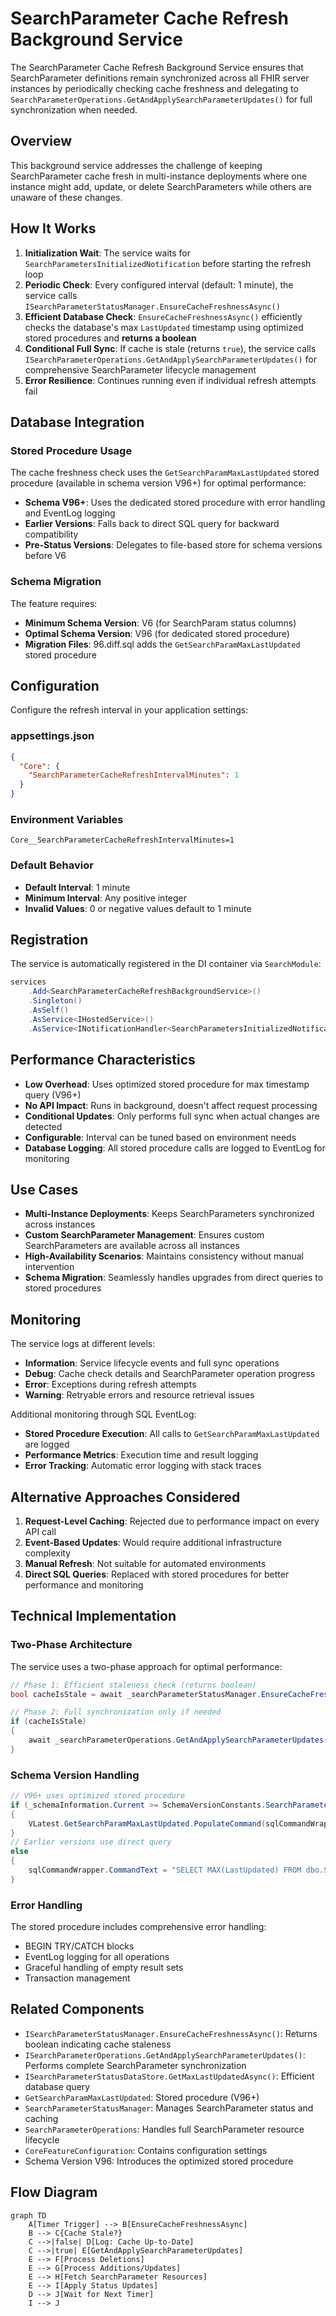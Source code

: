# SearchParameter Cache Refresh Background Service

The SearchParameter Cache Refresh Background Service ensures that SearchParameter definitions remain synchronized across all FHIR server instances by periodically checking cache freshness and delegating to `SearchParameterOperations.GetAndApplySearchParameterUpdates()` for full synchronization when needed.

## Overview

This background service addresses the challenge of keeping SearchParameter cache fresh in multi-instance deployments where one instance might add, update, or delete SearchParameters while others are unaware of these changes.

## How It Works

1. **Initialization Wait**: The service waits for `SearchParametersInitializedNotification` before starting the refresh loop
2. **Periodic Check**: Every configured interval (default: 1 minute), the service calls `ISearchParameterStatusManager.EnsureCacheFreshnessAsync()`
3. **Efficient Database Check**: `EnsureCacheFreshnessAsync()` efficiently checks the database's max `LastUpdated` timestamp using optimized stored procedures and **returns a boolean**
4. **Conditional Full Sync**: If cache is stale (returns `true`), the service calls `ISearchParameterOperations.GetAndApplySearchParameterUpdates()` for comprehensive SearchParameter lifecycle management
5. **Error Resilience**: Continues running even if individual refresh attempts fail

## Database Integration

### Stored Procedure Usage
The cache freshness check uses the `GetSearchParamMaxLastUpdated` stored procedure (available in schema version V96+) for optimal performance:

- **Schema V96+**: Uses the dedicated stored procedure with error handling and EventLog logging
- **Earlier Versions**: Falls back to direct SQL query for backward compatibility
- **Pre-Status Versions**: Delegates to file-based store for schema versions before V6

### Schema Migration
The feature requires:
- **Minimum Schema Version**: V6 (for SearchParam status columns)
- **Optimal Schema Version**: V96 (for dedicated stored procedure)
- **Migration Files**: 96.diff.sql adds the `GetSearchParamMaxLastUpdated` stored procedure

## Configuration

Configure the refresh interval in your application settings:

### appsettings.json
```json
{
  "Core": {
    "SearchParameterCacheRefreshIntervalMinutes": 1
  }
}
```

### Environment Variables
```
Core__SearchParameterCacheRefreshIntervalMinutes=1
```

### Default Behavior
- **Default Interval**: 1 minute
- **Minimum Interval**: Any positive integer
- **Invalid Values**: 0 or negative values default to 1 minute

## Registration

The service is automatically registered in the DI container via `SearchModule`:

```csharp
services
    .Add<SearchParameterCacheRefreshBackgroundService>()
    .Singleton()
    .AsSelf()
    .AsService<IHostedService>()
    .AsService<INotificationHandler<SearchParametersInitializedNotification>>();
```

## Performance Characteristics

- **Low Overhead**: Uses optimized stored procedure for max timestamp query (V96+)
- **No API Impact**: Runs in background, doesn't affect request processing
- **Conditional Updates**: Only performs full sync when actual changes are detected
- **Configurable**: Interval can be tuned based on environment needs
- **Database Logging**: All stored procedure calls are logged to EventLog for monitoring

## Use Cases

- **Multi-Instance Deployments**: Keeps SearchParameters synchronized across instances
- **Custom SearchParameter Management**: Ensures custom SearchParameters are available across all instances
- **High-Availability Scenarios**: Maintains consistency without manual intervention
- **Schema Migration**: Seamlessly handles upgrades from direct queries to stored procedures

## Monitoring

The service logs at different levels:
- **Information**: Service lifecycle events and full sync operations
- **Debug**: Cache check details and SearchParameter operation progress
- **Error**: Exceptions during refresh attempts
- **Warning**: Retryable errors and resource retrieval issues

Additional monitoring through SQL EventLog:
- **Stored Procedure Execution**: All calls to `GetSearchParamMaxLastUpdated` are logged
- **Performance Metrics**: Execution time and result logging
- **Error Tracking**: Automatic error logging with stack traces

## Alternative Approaches Considered

1. **Request-Level Caching**: Rejected due to performance impact on every API call
2. **Event-Based Updates**: Would require additional infrastructure complexity
3. **Manual Refresh**: Not suitable for automated environments
4. **Direct SQL Queries**: Replaced with stored procedures for better performance and monitoring

## Technical Implementation

### Two-Phase Architecture
The service uses a two-phase approach for optimal performance:

```csharp
// Phase 1: Efficient staleness check (returns boolean)
bool cacheIsStale = await _searchParameterStatusManager.EnsureCacheFreshnessAsync(cancellationToken);

// Phase 2: Full synchronization only if needed
if (cacheIsStale)
{
    await _searchParameterOperations.GetAndApplySearchParameterUpdates(cancellationToken);
}
```

### Schema Version Handling
```csharp
// V96+ uses optimized stored procedure
if (_schemaInformation.Current >= SchemaVersionConstants.SearchParameterMaxLastUpdatedStoredProcedure)
{
    VLatest.GetSearchParamMaxLastUpdated.PopulateCommand(sqlCommandWrapper);
}
// Earlier versions use direct query
else
{
    sqlCommandWrapper.CommandText = "SELECT MAX(LastUpdated) FROM dbo.SearchParam WHERE LastUpdated IS NOT NULL";
}
```

### Error Handling
The stored procedure includes comprehensive error handling:
- BEGIN TRY/CATCH blocks
- EventLog logging for all operations
- Graceful handling of empty result sets
- Transaction management

## Related Components

- `ISearchParameterStatusManager.EnsureCacheFreshnessAsync()`: Returns boolean indicating cache staleness
- `ISearchParameterOperations.GetAndApplySearchParameterUpdates()`: Performs complete SearchParameter synchronization
- `ISearchParameterStatusDataStore.GetMaxLastUpdatedAsync()`: Efficient database query
- `GetSearchParamMaxLastUpdated`: Stored procedure (V96+)
- `SearchParameterStatusManager`: Manages SearchParameter status and caching
- `SearchParameterOperations`: Handles full SearchParameter resource lifecycle
- `CoreFeatureConfiguration`: Contains configuration settings
- Schema Version V96: Introduces the optimized stored procedure

## Flow Diagram

```mermaid
graph TD
    A[Timer Trigger] --> B[EnsureCacheFreshnessAsync]
    B --> C{Cache Stale?}
    C -->|false| D[Log: Cache Up-to-Date]
    C -->|true| E[GetAndApplySearchParameterUpdates]
    E --> F[Process Deletions]
    E --> G[Process Additions/Updates]
    E --> H[Fetch SearchParameter Resources]
    E --> I[Apply Status Updates]
    D --> J[Wait for Next Timer]
    I --> J
